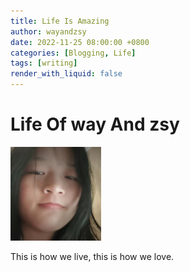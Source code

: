 ```yaml
---
title: Life Is Amazing
author: wayandzsy
date: 2022-11-25 08:00:00 +0800
categories: [Blogging, Life]
tags: [writing]
render_with_liquid: false
---
```


# Life Of way And zsy

<img src="/assets/images/20221103_160051042_iOS.jpg" alt="20221103_160051042_iOS" style="zoom:33%;" />

This is how we live, this is how we love.

